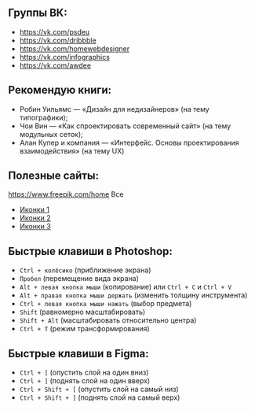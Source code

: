 ## Группы ВК: 
-  https://vk.com/psdeu
-  https://vk.com/dribbble
-  https://vk.com/homewebdesigner
-  https://vk.com/infographics
-  https://vk.com/awdee

## Рекомендую книги:
-  Робин Уильямс — «Дизайн для недизайнеров» (на тему типографики);
-  Чои Вин — «Как спроектировать современный сайт» (на тему модульных сеток);
-  Алан Купер и компания — «Интерфейс. Основы проектирования взаимодействия» (на тему UX)

## Полезные сайты:
https://www.freepik.com/home Все
- [Иконки 1](https://www.iconfinder.com/custom-icon-design)
- [Иконки 2](https://www.flaticon.com/)
- [Иконки 3](https://thenounproject.com/)

## Быстрые клавиши в Photoshop:
- `Ctrl + колёсико` (приближение экрана)
- `Пробел` (перемещение вида экрана)
- `Alt + левая кнопка мыши` (копирование) или `Ctrl + C` и `Ctrl + V`
- `Alt + правая кнопка мыши держать` (изменить толщину инструмента)
- `Ctrl + левая кнопка мыши нажать` (выбор предмета)
- `Shift` (равномерно масштабировать)
- `Shift + Alt` (масштабировать относительно центра)
- `Ctrl + T` (режим трансформирования)

## Быстрые клавиши в Figma:
- `Ctrl + [` (опустить слой на один вниз)
- `Ctrl + ]` (поднять слой на один вверх)
- `Ctrl + Shift + [` (опустить слой на самый низ)
- `Ctrl + Shift + ]` (поднять слой на самый верх)
